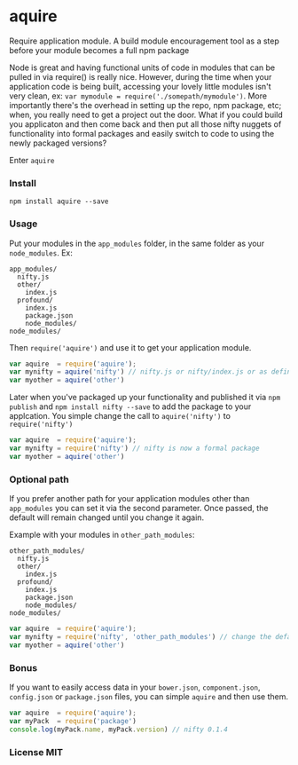 # aquire

Require application module. A build module encouragement tool as a step before your module becomes a full npm package

Node is great and having functional units of code in modules that can be pulled in via require() is really nice. However, during the time when your application code is being built, accessing your lovely little modules isn't very clean, ex: ```var mymodule = require('./somepath/mymodule')```. More importantly there's the overhead in setting up the repo, npm package, etc; when, you really need to get a project out the door. What if you could build you applicaton and then come back and then put all those nifty nuggets of functionality into formal packages and easily switch to code to using the newly packaged versions? 

Enter ```aquire```

### Install

```npm install aquire --save```

### Usage

Put your modules in the ```app_modules``` folder, in the same folder as your ```node_modules```. Ex:

```
app_modules/
  nifty.js
  other/
    index.js
  profound/
    index.js
    package.json
    node_modules/
node_modules/
```

Then ```require('aquire')``` and use it to get your application module.


```js
var aquire  = require('aquire');
var mynifty = aquire('nifty') // nifty.js or nifty/index.js or as defined in nifty/package.json
var myother = aquire('other')
```

Later when you've packaged up your functionality and published it via ```npm publish``` and ```npm install nifty --save``` to add the package to your applcation. You simple change the call to ```aquire('nifty')``` to ```require('nifty')```

```js
var aquire  = require('aquire');
var mynifty = require('nifty') // nifty is now a formal package
var myother = aquire('other')
```

### Optional path

If you prefer another path for your application modules other than ```app_modules``` you can set it via the second parameter. Once passed, the default will remain changed until you change it again.

Example with your modules in ```other_path_modules```:

```
other_path_modules/
  nifty.js
  other/
    index.js
  profound/
    index.js
    package.json
    node_modules/
node_modules/
```

```js
var aquire  = require('aquire');
var mynifty = require('nifty', 'other_path_modules') // change the default path on first use
var myother = aquire('other')
```

### Bonus

If you want to easily access data in your ```bower.json```, ```component.json```, ```config.json``` or ```package.json``` files, you can simple ```aquire``` and then use them.

```js
var aquire  = require('aquire');
var myPack  = require('package')
console.log(myPack.name, myPack.version) // nifty 0.1.4
```

### License MIT
